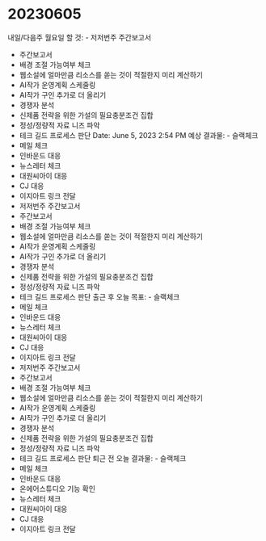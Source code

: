 # 20230605

내일/다음주 월요일 할 것: - 저저번주 주간보고서
- 주간보고서
- 배경 조절 가능여부 체크
- 웹소설에 얼마만큼 리소스를 쏟는 것이 적절한지 미리 계산하기
- AI작가 운영계획 스케줄링
- AI작가 구인 추가로 더 올리기
- 경쟁자 분석
- 신제품 전략을 위한 가설의 필요충분조건 집합
- 정성/정량적 자료 니즈 파악
- 테크 길드 프로세스 판단
Date: June 5, 2023 2:54 PM
예상 결과물: - 슬랙체크
- 메일 체크
- 인바운드 대응
- 뉴스레터 체크
- 대원씨아이 대응
- CJ 대응
- 이지아트 링크 전달
- 저저번주 주간보고서
- 주간보고서
- 배경 조절 가능여부 체크
- 웹소설에 얼마만큼 리소스를 쏟는 것이 적절한지 미리 계산하기
- AI작가 운영계획 스케줄링
- AI작가 구인 추가로 더 올리기
- 경쟁자 분석
- 신제품 전략을 위한 가설의 필요충분조건 집합
- 정성/정량적 자료 니즈 파악
- 테크 길드 프로세스 판단
출근 후 오늘 목표: - 슬랙체크
- 메일 체크
- 인바운드 대응
- 뉴스레터 체크
- 대원씨아이 대응
- CJ 대응
- 이지아트 링크 전달
- 저저번주 주간보고서
- 주간보고서
- 배경 조절 가능여부 체크
- 웹소설에 얼마만큼 리소스를 쏟는 것이 적절한지 미리 계산하기
- AI작가 운영계획 스케줄링
- AI작가 구인 추가로 더 올리기
- 경쟁자 분석
- 신제품 전략을 위한 가설의 필요충분조건 집합
- 정성/정량적 자료 니즈 파악
- 테크 길드 프로세스 판단
퇴근 전 오늘 결과물: - 슬랙체크
- 메일 체크
- 인바운드 대응
- 온에어스튜디오 기능 확인
- 뉴스레터 체크
- 대원씨아이 대응
- CJ 대응
- 이지아트 링크 전달